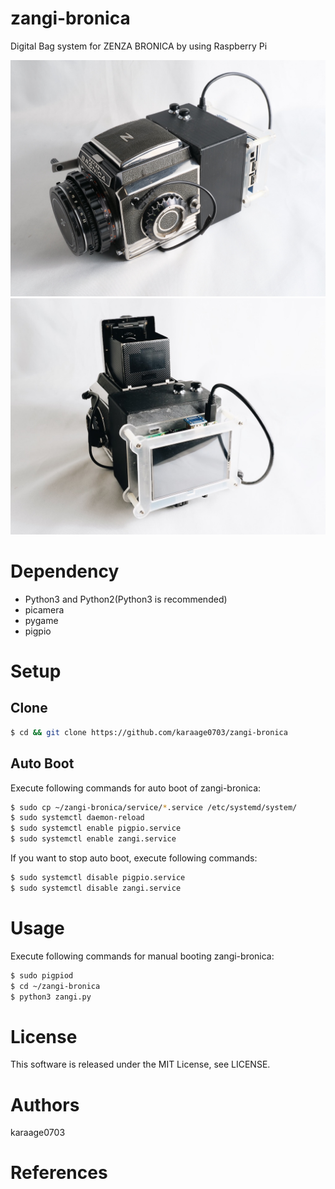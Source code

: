 # zangi-bronica
Digital Bag system for ZENZA BRONICA by using Raspberry Pi

![images](images/zangi-bronica_02.jpg)
![images](images/zangi-bronica_01.jpg)

# Dependency
- Python3 and Python2(Python3 is recommended)
- picamera
- pygame
- pigpio

# Setup

## Clone
```sh
$ cd && git clone https://github.com/karaage0703/zangi-bronica
```

## Auto Boot
Execute following commands for auto boot of zangi-bronica:
```sh
$ sudo cp ~/zangi-bronica/service/*.service /etc/systemd/system/
$ sudo systemctl daemon-reload
$ sudo systemctl enable pigpio.service
$ sudo systemctl enable zangi.service
```

If you want to stop auto boot, execute following commands:

```sh
$ sudo systemctl disable pigpio.service
$ sudo systemctl disable zangi.service
```

# Usage
Execute following commands for manual booting zangi-bronica:
```sh
$ sudo pigpiod
$ cd ~/zangi-bronica
$ python3 zangi.py
```

# License
This software is released under the MIT License, see LICENSE.

# Authors
karaage0703

# References
